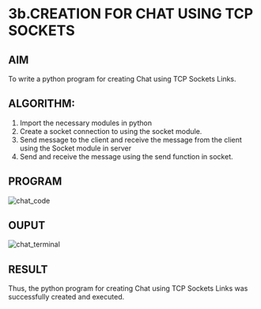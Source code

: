 # 3b.CREATION FOR CHAT USING TCP SOCKETS
## AIM
To write a python program for creating Chat using TCP Sockets Links.
## ALGORITHM:
1. Import the necessary modules in python
2. Create a socket connection to using the socket module.
3. Send message to the client and receive the message from the client using the Socket module in
 server
4. Send and receive the message using the send function in socket.
## PROGRAM

![chat_code](https://github.com/user-attachments/assets/e7bdd201-5c83-45bf-affa-41a71b9bdeae)

## OUPUT

![chat_terminal](https://github.com/user-attachments/assets/65fc463a-ac0c-450a-a3a8-f0ec33860fd0)

## RESULT
Thus, the python program for creating Chat using TCP Sockets Links was successfully 
created and executed.
